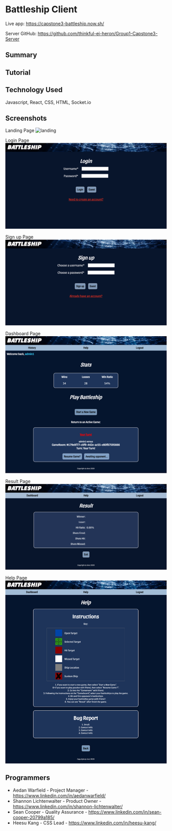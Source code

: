 # Battleship Client

Live app: https://capstone3-battleship.now.sh/

Server GitHub: https://github.com/thinkful-ei-heron/Group1-Capstone3-Server

## Summary

## Tutorial

## Technology Used

Javascript, React, CSS, HTML, Socket.io

## Screenshots

Landing Page
![landing](./Screenshot/langing.png)

Login Page
![login](./Screenshot/login.png)

Sign up Page
![signup](./Screenshot/signup.png)

Dashboard Page
![dashboard](./Screenshot/dashboard.png)

Result Page
![result](./Screenshot/result.png)

Help Page
![Help](./Screenshot/help.png)

## Programmers

- Aedan Warfield - Project Manager - https://www.linkedin.com/in/aedanwarfield/
- Shannon Lichtenwalter - Product Owner - https://www.linkedin.com/in/shannon-lichtenwalter/
- Sean Cooper - Quality Assurance - https://www.linkedin.com/in/sean-cooper-20799a185/
- Heesu Kang - CSS Lead - https://www.linkedin.com/in/heesu-kang/
